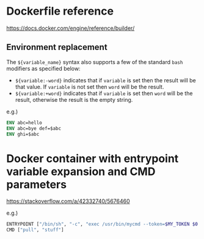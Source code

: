 # Dockerfile reference #

<https://docs.docker.com/engine/reference/builder/>

## Environment replacement ##

The `${variable_name}` syntax also supports a few of the standard `bash` modifiers as specified below:

-   `${variable:-word}` indicates that if `variable` is set then the result will be that value. If `variable` is not set then `word` will be the result.
-   `${variable:+word}` indicates that if `variable` is set then `word` will be the result, otherwise the result is the empty string.

e.g.)

```dockerfile
ENV abc=hello
ENV abc=bye def=$abc
ENV ghi=$abc
```

# Docker container with entrypoint variable expansion and CMD parameters #

<https://stackoverflow.com/a/42332740/5676460>

e.g.)

```bash
ENTRYPOINT ["/bin/sh", "-c", "exec /usr/bin/mycmd --token=$MY_TOKEN $0 $@"]
CMD ["pull", "stuff"]
```
